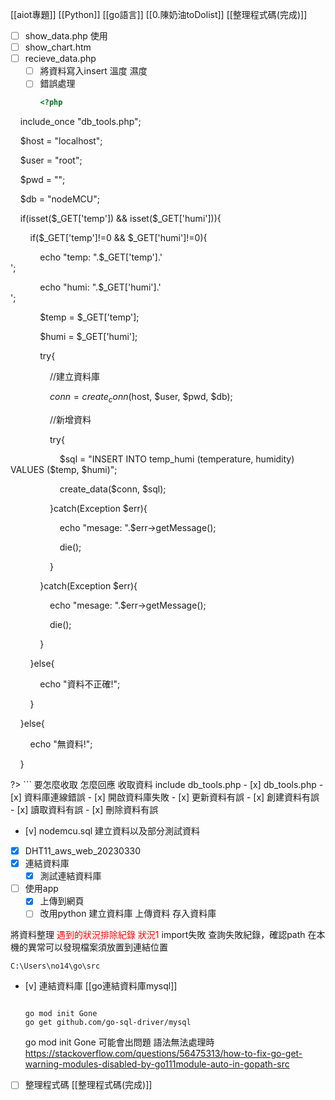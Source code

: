 [[aiot專題]]
[[Python]]
[[go語言]]
[[0.陳奶油toDolist]]
[[整理程式碼(完成)]]

- [ ]  show_data.php
	使用
- [ ] show_chart.htm
- [ ] recieve_data.php
	- [ ] 將資料寫入insert 溫度 濕度
	- [ ] 錯誤處理
		```php
		<?php

    include_once "db_tools.php";

  

    $host = "localhost";

    $user = "root";

    $pwd = "";

    $db = "nodeMCU";

  

    if(isset($_GET['temp']) && isset($_GET['humi'])){

        if($_GET['temp']!=0 && $_GET['humi']!=0){

            echo "temp: ".$_GET['temp'].'<br>';

            echo "humi: ".$_GET['humi'].'<br>';

            $temp = $_GET['temp'];

            $humi = $_GET['humi'];

            try{

                //建立資料庫

                $conn = create_conn($host, $user, $pwd, $db);

                //新增資料

                try{

                    $sql = "INSERT INTO temp_humi (temperature, humidity) VALUES ($temp, $humi)";

                    create_data($conn, $sql);

                }catch(Exception $err){

                    echo "mesage: ".$err->getMessage();                

                    die();

                }

            }catch(Exception $err){

                echo "mesage: ".$err->getMessage();                

                die();

            }

        }else{

            echo "資料不正確!";

        }

    }else{

        echo "無資料!";

    }  

  

?>
		```
	要怎麼收取 怎麼回應
	收取資料 include db_tools.php
	- [x] db_tools.php
	- [x] 資料庫連線錯誤
	- [x] 開啟資料庫失敗
	- [x] 更新資料有誤
	- [x] 創建資料有誤
	- [x] 讀取資料有誤
	- [x] 刪除資料有誤
- [v] nodemcu.sql
	建立資料以及部分測試資料
- [x] DHT11_aws_web_20230330
- [x] 連結資料庫
	- [x] 測試連結資料庫
- [ ] 使用app
	- [x] 上傳到網頁
	- [ ] 改用python
建立資料庫
上傳資料
存入資料庫

將資料整理
<font color = red >遇到的狀況排除紀錄</font>
<font color = red >狀況1</font>
import失敗
查詢失敗紀錄，確認path
在本機的異常可以發現檔案須放置到連結位置

```
C:\Users\no14\go\src
```

- [v] 連結資料庫
	[[go連結資料庫mysql]]
	
	```終端機

	go mod init Gone
	go get github.com/go-sql-driver/mysql
	```
	go mod init Gone 可能會出問題
	語法無法處理時
	https://stackoverflow.com/questions/56475313/how-to-fix-go-get-warning-modules-disabled-by-go111module-auto-in-gopath-src
- [ ] 整理程式碼
[[整理程式碼(完成)]]